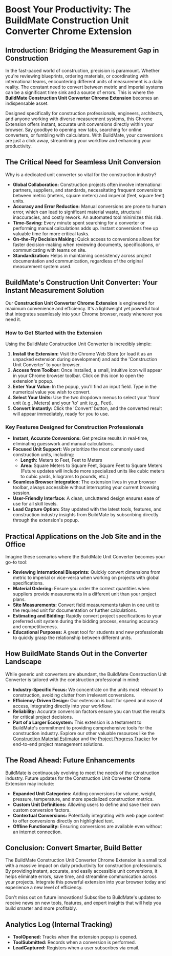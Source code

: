 # Boost Your Productivity: The BuildMate Construction Unit Converter Chrome Extension

## Introduction: Bridging the Measurement Gap in Construction

In the fast-paced world of construction, precision is paramount. Whether you're reviewing blueprints, ordering materials, or coordinating with international teams, encountering different units of measurement is a daily reality. The constant need to convert between metric and imperial systems can be a significant time sink and a source of errors. This is where the **BuildMate Construction Unit Converter Chrome Extension** becomes an indispensable asset.

Designed specifically for construction professionals, engineers, architects, and anyone working with diverse measurement systems, this Chrome Extension offers instant, accurate unit conversions directly within your browser. Say goodbye to opening new tabs, searching for online converters, or fumbling with calculators. With BuildMate, your conversions are just a click away, streamlining your workflow and enhancing your productivity.

## The Critical Need for Seamless Unit Conversion

Why is a dedicated unit converter so vital for the construction industry?

*   **Global Collaboration:** Construction projects often involve international partners, suppliers, and standards, necessitating frequent conversions between metric (meters, square meters) and imperial (feet, square feet) units.
*   **Accuracy and Error Reduction:** Manual conversions are prone to human error, which can lead to significant material waste, structural inaccuracies, and costly rework. An automated tool minimizes this risk.
*   **Time-Saving:** Every minute spent searching for a converter or performing manual calculations adds up. Instant conversions free up valuable time for more critical tasks.
*   **On-the-Fly Decision Making:** Quick access to conversions allows for faster decision-making when reviewing documents, specifications, or communicating with teams on site.
*   **Standardization:** Helps in maintaining consistency across project documentation and communication, regardless of the original measurement system used.

## BuildMate's Construction Unit Converter: Your Instant Measurement Solution

Our **Construction Unit Converter Chrome Extension** is engineered for maximum convenience and efficiency. It's a lightweight yet powerful tool that integrates seamlessly into your Chrome browser, ready whenever you need it.

### How to Get Started with the Extension

Using the BuildMate Construction Unit Converter is incredibly simple:

1.  **Install the Extension:** Visit the Chrome Web Store (or load it as an unpacked extension during development) and add the 'Construction Unit Converter' to your browser.
2.  **Access from Toolbar:** Once installed, a small, intuitive icon will appear in your Chrome browser toolbar. Click on this icon to open the extension's popup.
3.  **Enter Your Value:** In the popup, you'll find an input field. Type in the numerical value you wish to convert.
4.  **Select Your Units:** Use the two dropdown menus to select your 'from' unit (e.g., Meters) and your 'to' unit (e.g., Feet).
5.  **Convert Instantly:** Click the 'Convert' button, and the converted result will appear immediately, ready for you to use.

### Key Features Designed for Construction Professionals

*   **Instant, Accurate Conversions:** Get precise results in real-time, eliminating guesswork and manual calculations.
*   **Focused Unit Support:** We prioritize the most commonly used construction units, including:
    *   **Length:** Meters to Feet, Feet to Meters
    *   **Area:** Square Meters to Square Feet, Square Feet to Square Meters
    (Future updates will include more specialized units like cubic meters to cubic yards, kilograms to pounds, etc.)
*   **Seamless Browser Integration:** The extension lives in your browser toolbar, always accessible without interrupting your current browsing session.
*   **User-Friendly Interface:** A clean, uncluttered design ensures ease of use for all skill levels.
*   **Lead Capture Option:** Stay updated with the latest tools, features, and construction industry insights from BuildMate by subscribing directly through the extension's popup.

## Practical Applications on the Job Site and in the Office

Imagine these scenarios where the BuildMate Unit Converter becomes your go-to tool:

*   **Reviewing International Blueprints:** Quickly convert dimensions from metric to imperial or vice-versa when working on projects with global specifications.
*   **Material Ordering:** Ensure you order the correct quantities when suppliers provide measurements in a different unit than your project plans.
*   **Site Measurements:** Convert field measurements taken in one unit to the required unit for documentation or further calculations.
*   **Estimating and Bidding:** Rapidly convert project specifications to your preferred unit system during the bidding process, ensuring accuracy and competitiveness.
*   **Educational Purposes:** A great tool for students and new professionals to quickly grasp the relationship between different units.

## How BuildMate Stands Out in the Converter Landscape

While generic unit converters are abundant, the BuildMate Construction Unit Converter is tailored with the construction professional in mind:

*   **Industry-Specific Focus:** We concentrate on the units most relevant to construction, avoiding clutter from irrelevant conversions.
*   **Efficiency-Driven Design:** Our extension is built for speed and ease of access, integrating directly into your workflow.
*   **Reliability:** Accurate conversion factors ensure you can trust the results for critical project decisions.
*   **Part of a Larger Ecosystem:** This extension is a testament to BuildMate's commitment to providing comprehensive tools for the construction industry. Explore our other valuable resources like the [Construction Material Estimator](/tools/construction-material-estimator) and the [Project Progress Tracker](/tools/project-progress-tracker) for end-to-end project management solutions.

## The Road Ahead: Future Enhancements

BuildMate is continuously evolving to meet the needs of the construction industry. Future updates for the Construction Unit Converter Chrome Extension may include:

*   **Expanded Unit Categories:** Adding conversions for volume, weight, pressure, temperature, and more specialized construction metrics.
*   **Custom Unit Definitions:** Allowing users to define and save their own custom conversion factors.
*   **Contextual Conversions:** Potentially integrating with web page content to offer conversions directly on highlighted text.
*   **Offline Functionality:** Ensuring conversions are available even without an internet connection.

## Conclusion: Convert Smarter, Build Better

The BuildMate Construction Unit Converter Chrome Extension is a small tool with a massive impact on daily productivity for construction professionals. By providing instant, accurate, and easily accessible unit conversions, it helps eliminate errors, save time, and streamline communication across your projects. Integrate this powerful extension into your browser today and experience a new level of efficiency.

Don't miss out on future innovations! Subscribe to BuildMate's updates to receive news on new tools, features, and expert insights that will help you build smarter and more profitably.

## Analytics Log (Internal Tracking)

*   **ToolOpened:** Tracks when the extension popup is opened.
*   **ToolSubmitted:** Records when a conversion is performed.
*   **LeadCaptured:** Registers when a user subscribes via email.